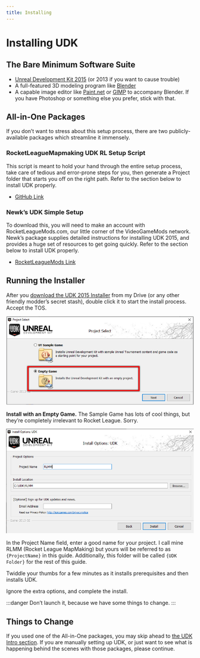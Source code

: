 ```yaml
---
title: Installing
---
```

# Installing UDK

## The Bare Minimum Software Suite

* [Unreal Development Kit 2015](https://drive.google.com/uc?id=1z9C3t6nKW1utWilVshODxyGcucxuzbOW&export=download) (or 2013 if you want to cause trouble)
* A full-featured 3D modeling program like [Blender](https://www.blender.org)
* A capable image editor like [Paint.net](http://www.getpaint.net/download.html#download) or [GIMP](https://www.gimp.org/downloads/) to accompany Blender. If you have Photoshop or something else you prefer, stick with that.

## All-in-One Packages

If you don’t want to stress about this setup process, there are two publicly-available packages which streamline it immensely.

### RocketLeagueMapmaking UDK RL Setup Script

This script is meant to hold your hand through the entire setup process, take care of tedious and error-prone steps for you, then generate a Project folder that starts you off on the right path. Refer to the section below to install UDK properly.

* [GitHub Link](https://github.com/RocketLeagueMapmaking/UDK_RL_Setup)


### Newk’s UDK Simple Setup

To download this, you will need to make an account with RocketLeagueMods.com, our little corner of the VideoGameMods network. Newk’s package supplies detailed instructions for installing UDK 2015, and provides a huge set of resources to get going quickly. Refer to the section below to install UDK properly.

* [RocketLeagueMods Link](https://rocketleaguemods.com/mods/udk-2015-simple-setup/)

## Running the Installer

After you [download the UDK 2015 Installer](../resources/downloads.html#setup) from my Drive (or any other friendly modder’s secret stash), double click it to start the install process. Accept the TOS.

<img src='../.vuepress/public/images/image149.png' title="UT Sample Game will cause great sadness"></img>

**Install with an Empty Game.** The Sample Game has lots of cool things, but they’re completely irrelevant to Rocket League. Sorry.

<img src='../.vuepress/public/images/image243.png' title="Or whatever you wanna name it"></img>

In the Project Name field, enter a good name for your project. I call mine RLMM (Rocket League MapMaking) but yours will be referred to as `{ProjectName}` in this guide. Additionally, this folder will be called `{UDK Folder}` for the rest of this guide.

Twiddle your thumbs for a few minutes as it installs prerequisites and then installs UDK.

Ignore the extra options, and complete the install. 

:::danger
Don’t launch it, because we have some things to change.
:::

## Things to Change

If you used one of the All-in-One packages, you may skip ahead to [the UDK Intro section](06_udk_intro). If you are manually setting up UDK, or just want to see what is happening behind the scenes with those packages, please continue.

<!-- ## Install locations <Badge text="not finished" type="warning"/>

To make this guide more customizable, you can enter here your install locations. 

:::warning NOT MANDATORY
You don't have to fill this form. If you choose not to do it, the UDK folder will be {UDKfolder}, etc
:::
 <script>

</script>
<form>
<label>UDK folder</label><br>
<input required type='text' placeholder='C:\UDK' id='save_udk'><br>
<label>Rocket league folder</label><br>
<input required type='text' placeholder='C:\Games\SteamApps\common\rocketleague' id='save_rl'><br>
<label>Project name</label><br>
<input required type='text' placeholder='RLMM' id='save_projectName'><br>
<label>CookedPCConsole</label><br>
<input required type='text' placeholder='C:\Games\SteamApps\common\rocketleague\TAGame\CookedPCConsole' id='save_cookedpc'><br>
<input type= 'submit' value='save'>
</form>
 -->
